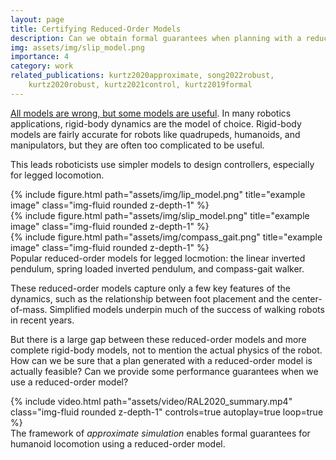 ```yaml
---
layout: page
title: Certifying Reduced-Order Models
description: Can we obtain formal guarantees when planning with a reduced-order model?
img: assets/img/slip_model.png
importance: 4
category: work
related_publications: kurtz2020approximate, song2022robust,
    kurtz2020robust, kurtz2021control, kurtz2019formal
---
```


[All models are wrong, but some models are
useful](https://en.wikipedia.org/wiki/All_models_are_wrong).
In many robotics applications, rigid-body dynamics are the model of choice.
Rigid-body models are fairly accurate for robots like quadrupeds, humanoids,
and manipulators, but they are often too complicated to be useful. 

This leads roboticists use simpler models to design controllers, especially for
legged locomotion.

<div class="row">
    <div class="col-sm mt-3 mt-md-0">
        {% include figure.html path="assets/img/lip_model.png" title="example image" class="img-fluid rounded z-depth-1" %}
    </div>
    <div class="col-sm mt-3 mt-md-0">
        {% include figure.html path="assets/img/slip_model.png" title="example image" class="img-fluid rounded z-depth-1" %}
    </div>
    <div class="col-sm mt-3 mt-md-0">
        {% include figure.html path="assets/img/compass_gait.png" title="example image" class="img-fluid rounded z-depth-1" %}
    </div>
</div>
<div class="caption">
    Popular reduced-order models for legged locmotion: the linear inverted
    pendulum, spring loaded inverted pendulum, and compass-gait walker. 
</div>

These reduced-order models capture only a few key features of the
dynamics, such as the relationship between foot placement and the
center-of-mass. Simplified models underpin much of the success of walking robots in
recent years.

But there is a large gap between these reduced-order models and more complete
rigid-body models, not to mention the actual physics of the robot. How can we be
sure that a plan generated with a reduced-order model is actually feasible? Can we
provide some performance guarantees when we use a reduced-order model?

<div class="row">
    <div class="col-sm mt-3 mt-md-0">
        {% include video.html path="assets/video/RAL2020_summary.mp4" class="img-fluid rounded z-depth-1" controls=true autoplay=true loop=true %}
    </div>
</div>
<div class="caption">
    The framework of <em>approximate simulation</em> enables formal guarantees
    for humanoid locomotion using a reduced-order model.
</div>

